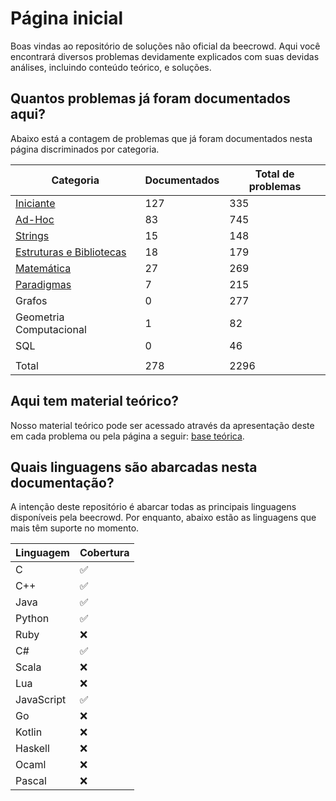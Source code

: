 # Página inicial

Boas vindas ao repositório de soluções não oficial da beecrowd. Aqui você encontrará diversos problemas devidamente explicados com suas devidas análises, incluindo conteúdo teórico, e soluções.

## Quantos problemas já foram documentados aqui?

Abaixo está a contagem de problemas que já foram documentados nesta página discriminados por categoria.

| Categoria | Documentados | Total de problemas |
| -- | -- | -- |
| [Iniciante](./problemas/iniciante/README.md) | 127 | 335 |
| [Ad-Hoc](./problemas/ad-hoc/README.md) | 83 | 745 |
| [Strings](./problemas/strings/README.md) | 15 | 148 |
| [Estruturas e Bibliotecas](./problemas/estruturas-e-bibliotecas/README.md) | 18 | 179 |
| [Matemática](./problemas/matematica/README.md) | 27 | 269 |
| [Paradigmas](./problemas/paradigmas/README.md) | 7 | 215 |
| Grafos | 0 | 277 |
| Geometria Computacional | 1 | 82 |
| SQL | 0 | 46 |
| | | |
| Total | 278 | 2296 |

## Aqui tem material teórico?

Nosso material teórico pode ser acessado através da apresentação deste em cada problema ou pela página a seguir: [base teórica](./base-teorica/README.md).

## Quais linguagens são abarcadas nesta documentação?

A intenção deste repositório é abarcar todas as principais linguagens disponíveis pela beecrowd. Por enquanto, abaixo estão as linguagens que mais têm suporte no momento.

| Linguagem  | Cobertura |
| -- | -- |
| C | ✅ |
| C++ | ✅ |
| Java | ✅ |
| Python | ✅ |
| Ruby | ❌ |
| C# | ✅ |
| Scala | ❌ |
| Lua | ❌ |
| JavaScript | ✅ |
| Go | ❌ |
| Kotlin | ❌ |
| Haskell | ❌ |
| Ocaml | ❌ |
| Pascal| ❌ |
